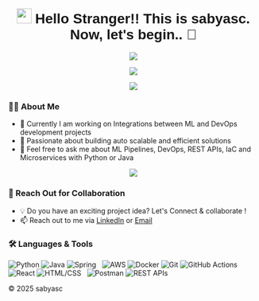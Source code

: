 <h1 align="center">
    <img src="https://github.githubassets.com/images/icons/emoji/unicode/1f389.png" width="30"/> <span style="font-family: 'Comic Sans MS', cursive, sans-serif;"> Hello Stranger!! This is sabyasc. Now, let's begin.. 🚀</span>
</h1>

<p align="center">
    <img src="https://readme-typing-svg.herokuapp.com?color=%2336BCF7&lines=Lets+Dream+to+Create+for+Good" />
</p>

<p align="center">
    <a href="https://github.com/sabyasc">
        <img src="https://github-profile-trophy.vercel.app/?username=sabyasc&theme=onedark&no-frame=true&row=1&column=7" />
    </a>
</p>

<p align="center">
    <a href="https://github.com/sabyasc">
        <img src="https://github-readme-stats.vercel.app/api/top-langs/?username=sabyasc&layout=compact&theme=radical" />
    </a>
</p>

### 👨‍💻 About Me
- 🔭 Currently I am working on Integrations between ML and DevOps development projects
- 🚀 Passionate about building auto scalable and efficient solutions
- 💬 Feel free to ask me about ML Pipelines, DevOps, REST APIs, IaC and Microservices with Python or Java

<p align="center">
    <a href="https://github.com/sabyasc">
        <img src="https://github-readme-streak-stats.herokuapp.com/?user=sabyasc&theme=radical" />
    </a>
</p>

### 🤝 Reach Out for Collaboration
- 💡 Do you have an exciting project idea? Let's Connect & collaborate !
- 📫 Reach out to me via [LinkedIn](https://www.linkedin.com/in/sabyasc/) or [Email](mailto:sabya.1834090@gmail.com)

### 🛠️ Languages & Tools

![Python](https://img.shields.io/badge/-Python-05122A?style=flat&logo=python) ![Java](https://img.shields.io/badge/-Java-05122A?style=flat&logo=Java&logoColor=white) ![Spring](https://img.shields.io/badge/-Spring-05122A?style=flat&logo=spring&logoColor=white) &nbsp; 
![AWS](https://img.shields.io/badge/AWS-232F3E?style=flat&logo=amazonwebservices&logoColor=white) ![Docker](https://img.shields.io/badge/-Docker-05122A?style=flat&logo=docker) ![Git](https://img.shields.io/badge/-Git-05122A?style=flat&logo=git) ![GitHub Actions](https://img.shields.io/badge/GitHub%20Actions-05122A?style=flat&logo=github-actions&logoColor=white) &nbsp;
![React](https://img.shields.io/badge/-React-05122A?style=flat&logo=react) ![HTML/CSS](https://img.shields.io/badge/-HTML%2FCSS-05122A?style=flat&logo=html5&logoColor=white) &nbsp;
![Postman](https://img.shields.io/badge/-Postman-05122A?style=flat&logo=postman) ![REST APIs](https://img.shields.io/badge/-REST%20APIs-05122A?style=flat&logo=rest)

© 2025 sabyasc